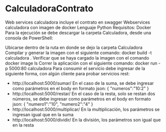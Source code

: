 # CalculadoraContrato
Web services calculadora incluye el contrato en swagger
Webservices calculadora con imagen de docker Lenguaje Python Requisitos: Docker Para la ejecución se debe descargar la carpeta Calculadora, desde una consola de PowerShell:

Ubicarse dentro de la ruta en donde se dejo la carpeta Calculadora
Compilar y generar la imagen con el siguiente comando: docker build -t calculadora .
Verificar que se haya cargado la imagen con el comando docker image ls
Correr la aplicación con el siguiente comando: docker run -p 5000:80 calculadora
Para consumir el servicio debe ingresar de la siguiente forma, con algún cliente para probar servicios rest:

* http://localhost:5000/sumar/ En el caso de la suma, se debe ingresar como parámetros en el body en formato json: 
{
"numeros":"10:2"
}
* http://localhost:5000/restar/ En el caso de la resta, solo se restan dos números, se debe ingresar como parámetros en el body en formato json:
{
"numero1":"10",
"numero2":"4"
}
* http://localhost:5000/multiplicar/ En la multiplicación, los parámetros se ingresan igual que en la suma
* http://localhost:5000/dividir/ En la división, los parámetros son igual que en la resta
